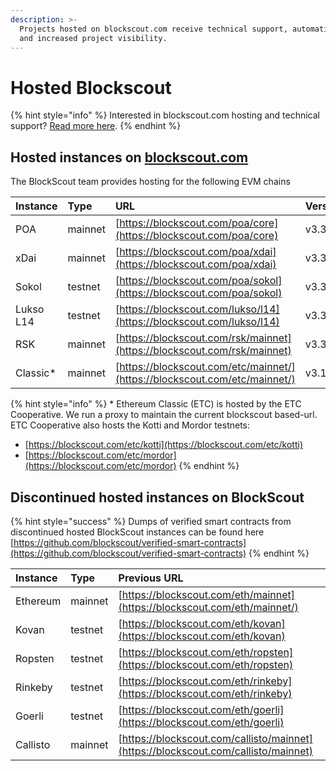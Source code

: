 ```yaml
---
description: >-
  Projects hosted on blockscout.com receive technical support, automatic updates
  and increased project visibility.
---
```


# Hosted Blockscout

{% hint style="info" %}
Interested in blockscout.com hosting and technical support? [Read more here](../../for-projects/your-chain-on-blockscout.com.md).
{% endhint %}

## Hosted instances on [blockscout.com](http://blockscout.com)

The BlockScout team provides hosting for the following EVM chains

| Instance | Type | URL | Version |
| :--- | :--- | :--- | :--- |
| POA | mainnet | [https://blockscout.com/poa/core](https://blockscout.com/poa/core) | v3.3.1 |
| xDai | mainnet | [https://blockscout.com/poa/xdai](https://blockscout.com/poa/xdai) | v3.3.1 |
| Sokol | testnet | [https://blockscout.com/poa/sokol](https://blockscout.com/poa/sokol) | v3.3.1 |
| Lukso L14 | testnet | [https://blockscout.com/lukso/l14](https://blockscout.com/lukso/l14) | v3.3.1 |
| RSK | mainnet | [https://blockscout.com/rsk/mainnet](https://blockscout.com/rsk/mainnet) | v3.3.1 |
| Classic\* | mainnet | [https://blockscout.com/etc/mainnet/](https://blockscout.com/etc/mainnet/) | v3.1.1 |

{% hint style="info" %}
\* Ethereum Classic \(ETC\) is hosted by the ETC Cooperative. We run a proxy to maintain the current blockscout based-url. ETC Cooperative also hosts the Kotti and Mordor testnets:

* [https://blockscout.com/etc/kotti](https://blockscout.com/etc/kotti)
* [https://blockscout.com/etc/mordor](https://blockscout.com/etc/mordor)
{% endhint %}

## Discontinued hosted instances on BlockScout

{% hint style="success" %}
Dumps of verified smart contracts from discontinued hosted BlockScout instances can be found here [https://github.com/blockscout/verified-smart-contracts](https://github.com/blockscout/verified-smart-contracts)
{% endhint %}

| Instance | Type | Previous URL |
| :--- | :--- | :--- |
| Ethereum | mainnet | [https://blockscout.com/eth/mainnet](https://blockscout.com/eth/mainnet/) |
| Kovan | testnet | [https://blockscout.com/eth/kovan](https://blockscout.com/eth/kovan) |
| Ropsten | testnet | [https://blockscout.com/eth/ropsten](https://blockscout.com/eth/ropsten) |
| Rinkeby | testnet | [https://blockscout.com/eth/rinkeby](https://blockscout.com/eth/rinkeby) |
| Goerli | testnet | [https://blockscout.com/eth/goerli](https://blockscout.com/eth/goerli) |
| Callisto | mainnet | [https://blockscout.com/callisto/mainnet](https://blockscout.com/callisto/mainnet) |

